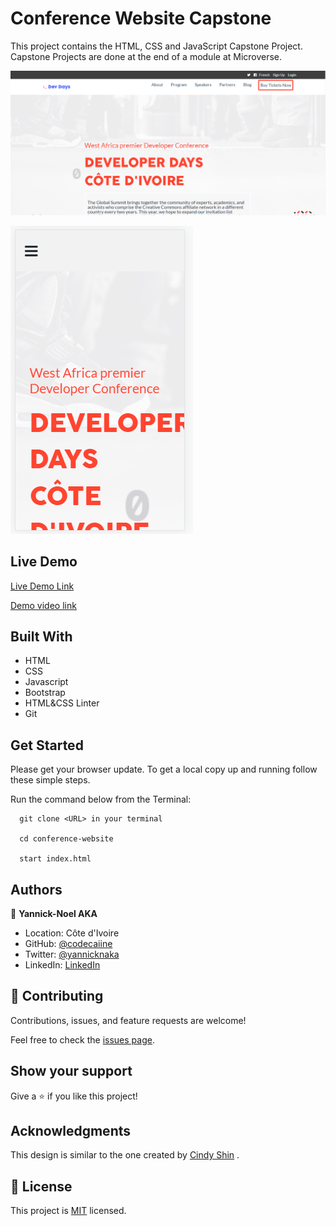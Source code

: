 # Conference Website Capstone

This project contains the HTML, CSS and JavaScript Capstone Project. Capstone Projects are done at the end of a module at Microverse.


![screenshot](./images/conf-desk.PNG)

![screenshot](./images/conf-mob.PNG)

 

## Live Demo

[Live Demo Link](https://codecaiine.github.io/conference-website/)

[Demo video link](https://www.loom.com/share/0031406c6c2b4a87b2066580a29365fb)
 
## Built With

- HTML
- CSS
- Javascript
- Bootstrap 
- HTML&CSS Linter
- Git

## Get Started

Please get your browser update.
To get a local copy up and running follow these simple steps.

Run the command below from the Terminal:

      git clone <URL> in your terminal

	  cd conference-website

	  start index.html



## Authors

👤 **Yannick-Noel AKA**

- Location: Côte d'Ivoire
- GitHub: [@codecaiine](https://github.com/codecaiine)
- Twitter: [@yannicknaka](https://twitter.com/yannicknaka)
- LinkedIn: [LinkedIn](https://www.linkedin.com/in/yannick-no%C3%ABl-aka/)


## 🤝 Contributing

Contributions, issues, and feature requests are welcome!

Feel free to check the [issues page](https://github.com/codecaiine/conference-website/issues).

## Show your support

Give a ⭐️ if you like this project!

## Acknowledgments

This design is similar to the one created by [Cindy Shin](https://www.behance.net/gallery/29845175/CC-Global-Summit-2015) .

## 📝 License

This project is [MIT](./MIT.md) licensed.
